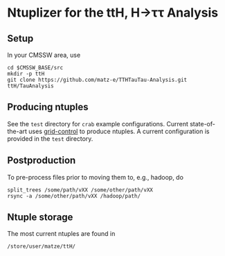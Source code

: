 # Ntuplizer for the ttH, H→ττ Analysis

## Setup

In your CMSSW area, use

    cd $CMSSW_BASE/src
    mkdir -p ttH
    git clone https://github.com/matz-e/TTHTauTau-Analysis.git ttH/TauAnalysis

## Producing ntuples

See the `test` directory for `crab` example configurations.
Current state-of-the-art uses
[grid-control](https://ekptrac.physik.uni-karlsruhe.de/trac/grid-control/wiki)
to produce ntuples.
A current configuration is provided in the `test` directory.

## Postproduction

To pre-process files prior to moving them to, e.g., hadoop, do

    split_trees /some/path/vXX /some/other/path/vXX
    rsync -a /some/other/path/vXX /hadoop/path/

## Ntuple storage

The most current ntuples are found in

    /store/user/matze/ttH/
